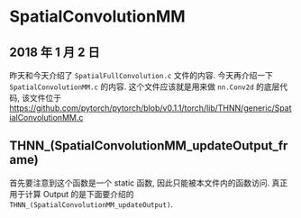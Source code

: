 # SpatialConvolutionMM

## 2018 年 1 月 2 日

昨天和今天介绍了 `SpatialFullConvolution.c` 文件的内容. 今天再介绍一下 `SpatialConvolutionMM.c` 的内容. 这个文件应该就是用来做 `nn.Conv2d` 的底层代码, 该文件位于 https://github.com/pytorch/pytorch/blob/v0.1.1/torch/lib/THNN/generic/SpatialConvolutionMM.c



## THNN_(SpatialConvolutionMM_updateOutput_frame)

首先要注意到这个函数是一个 static 函数, 因此只能被本文件内的函数访问. 真正用于计算 Output 的是下面要介绍的 `THNN_(SpatialConvolutionMM_updateOutput)`.

